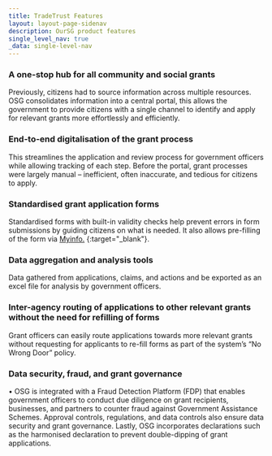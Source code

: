 ```yaml
---
title: TradeTrust Features
layout: layout-page-sidenav
description: OurSG product features
single_level_nav: true
_data: single-level-nav
---
```


### A one-stop hub for all community and social grants
Previously, citizens had to source information across multiple resources. OSG consolidates information into a central portal, this allows the government to provide citizens with a single channel to identify and apply for relevant grants more effortlessly and efficiently.  

### End-to-end digitalisation of the grant process 
This streamlines the application and review process for government officers while allowing tracking of each step. Before the portal, grant processes were largely manual – inefficient, often inaccurate, and tedious for citizens to apply. 

### Standardised grant application forms 
Standardised forms with built-in validity checks help prevent errors in form submissions by guiding citizens on what is needed. It also allows pre-filling of the form via [Myinfo.]( https://www.developer.tech.gov.sg/products/categories/digital-identity/myinfo/overview.html) {:target="_blank"}. 

### Data aggregation and analysis tools 
Data gathered from applications, claims, and actions and be exported as an excel file for analysis by government officers.

### Inter-agency routing of applications to other relevant grants without the need for refilling of forms
Grant officers can easily route applications towards more relevant grants without requesting for applicants to re-fill forms as part of the system’s “No Wrong Door” policy.

### Data security, fraud, and grant governance 
•	OSG is integrated with a Fraud Detection Platform (FDP) that enables government officers to conduct due diligence on grant recipients, businesses, and partners to counter fraud against Government Assistance Schemes. Approval controls, regulations, and data controls also ensure data security and grant governance. Lastly, OSG incorporates declarations such as the harmonised declaration to prevent double-dipping of grant applications.
